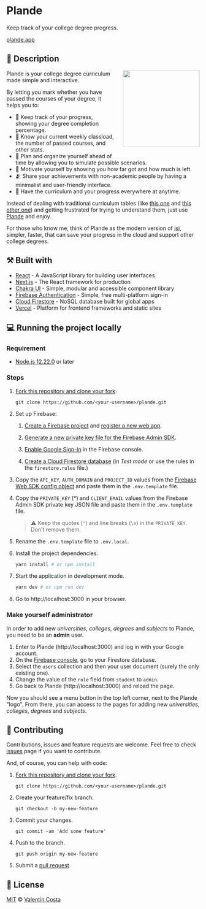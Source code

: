 # Plande

Keep track of your college degree progress.

[plande.app](https://plande.app
)
## 📜 Description

<img align="right" width="200" src="plande-demo.gif" style="margin-left: 20px; margin-bottom: 20px;">

Plande is your college degree curriculum made simple and interactive.

By letting you mark whether you have passed the courses of your degree, it helps you to:

- 📏 Keep track of your progress, showing your degree completion percentage.
- 🧮 Know your current weekly classload, the number of passed courses, and other stats.
- 📅 Plan and organize yourself ahead of time by allowing you to simulate possible scenarios.
- 💪 Motivate yourself by showing you how far got and how much is left.
- 🫂 Share your achievements with non-academic people by having a minimalist and user-friendly interface.
- 📱 Have the curriculum and your progress everywhere at anytime. 

Instead of dealing with traditional curriculum tables (like [this one](http://www.frcu.utn.edu.ar/wp-content/uploads/2018/07/Plan_ISI_2015.pdf) and [this other one](https://fcytcdelu.uader.edu.ar/sistemas)) and getting frustrated for trying to understand them, just use [Plande](https://plande.com) and enjoy.

For those who know me, think of Plande as the modern version of [isi](https://valentincosta.com/isi/), simpler, faster, that can save your progress in the cloud and support other college degrees.

## ⚒️ Built with 

- [React](https://reactjs.org/docs/getting-started.html) - A JavaScript library for building user interfaces
- [Next.js](https://nextjs.org/docs/getting-started) - The React framework
for production
- [Chakra UI](https://chakra-ui.com/docs/getting-started) - Simple, modular and accessible component library
- [Firebase Authentication](https://firebase.google.com/docs/auth) - Simple, free
multi-platform sign-in
- [Cloud Firestore](https://firebase.google.com/docs/firestore) - NoSQL database built for global apps
- [Vercel](https://vercel.com/docs) - Platform for frontend frameworks and static sites

## 💻 Running the project locally

### Requirement

- [Node.js 12.22.0](https://nodejs.org/en/) or later

### Steps

1. [Fork this repository and clone your fork](https://docs.github.com/en/get-started/quickstart/fork-a-repo).

    ```
    git clone https://github.com/<your-username>/plande.git
    ``` 

2. Set up Firebase:

    1. [Create a Firebase project](https://firebase.google.com/docs/web/setup#create-project) and [register a new web app](https://firebase.google.com/docs/web/setup#register-app).

    2. [Generate a new private key file for the Firebase Admin SDK](https://firebase.google.com/docs/admin/setup#initialize-sdk).

    3. [Enable Google Sign-In](https://firebase.google.com/docs/auth/web/google-signin#before_you_begin) in the Firebase console.

    4. [Create a Cloud Firestore database](https://firebase.google.com/docs/firestore/quickstart#create) (in _Test mode_ or use the rules in the `firestore.rules` file.)

3. Copy the `API_KEY`, `AUTH_DOMAIN` and `PROJECT_ID` values from the [Firebase Web SDK config object](https://firebase.google.com/docs/web/learn-more#config-object) and paste them in the `.env.template` file.

4. Copy the `PRIVATE_KEY` (*) and `CLIENT_EMAIL` values from the Firebase Admin SDK private key JSON file and paste them in the `.env.template` file.
    > ⚠️ Keep the quotes (`"`) and line breaks (`\n`) in the `PRIVATE_KEY`. Don't remove them.

5. Rename the `.env.template` file to `.env.local`.

6. Install the project dependencies.

    ```bash
    yarn install # or npm install
    ```

7. Start the application in development mode.

    ```bash
    yarn dev # or npm run dev
    ```

8. Go to http://localhost:3000 in your browser.

### Make yourself administrator

In order to add new _universities_, _colleges_, _degrees_ and _subjects_ to Plande, you need to be an **admin** user.

1. Enter to Plande (http://localhost:3000) and log in with your Google account.
2. On the [Firebase console](https://console.firebase.google.com/), go to your Firestore database.
3. Select the `users` collection and then your user document (surely the only existing one).
4. Change the value of the `role` field from `student` to `admin`.
5. Go back to Plande (http://localhost:3000) and reload the page.

Now you should see a menu button in the top left corner, next to the Plande "logo". From there, you can access to the pages for adding new _universities_, _colleges_, _degrees_ and _subjects_.

## 🤝 Contributing

Contributions, issues and feature requests are welcome. Feel free to check [issues](https://github.com/valentincostam/plande/issues) page if you want to contribute.

And, of course, you can help with code:

1. [Fork this repository and clone your fork](https://docs.github.com/en/get-started/quickstart/fork-a-repo).

    ```
    git clone https://github.com/<your-username>/plande.git
    ```

2. Create your feature/fix branch.

    ```
    git checkout -b my-new-feature
    ```

3. Commit your changes.

    ```
    git commit -am 'Add some feature'
    ```

4. Push to the branch.

    ```
    git push origin my-new-feature
    ```

5. Submit a [pull request](https://github.com/valentincostam/plande/pulls).

## 📝 License

[MIT](https://github.com/valentincostam/plande/blob/main/LICENSE) © [Valentín Costa](https://twitter.com/valentincostam)